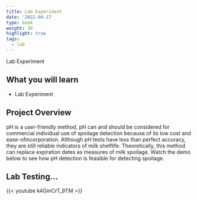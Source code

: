 ```yaml
---
title: Lab Experiment
date: '2022-04-17'
type: book
weight: 30
highlight: true
tags:
  - lab
---
```

Lab Experiment
<!--more-->

## What you will learn
- Lab Experiment

## Project Overview

pH is a user-friendly method, pH can and should be considered for commercial individual use of spoilage detection because of its low cost and ease-ofincorporation. Although pH tests have less than perfect accuracy, they are still reliable indicators of milk shelflife. Theoretically, this method can replace expiration dates as measures of milk spoilage. Watch the demo below to see how pH detection is feasible for detecting spoilage.

## Lab Testing...
{{< youtube k4GmCrT_9TM >}}
